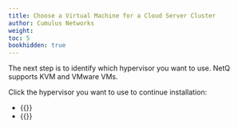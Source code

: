 ```yaml
---
title: Choose a Virtual Machine for a Cloud Server Cluster
author: Cumulus Networks
weight: 
toc: 5
bookhidden: true
---
```


The next step is to identify which hypervisor you want to use. NetQ supports KVM and VMware VMs.

Click the hypervisor you want to use to continue installation:

- {{<link title="Set Up Your KVM Virtual Machine for a Cloud Server Cluster" text="Use KVM">}}
- {{<link title="Set Up Your VMware Virtual Machine for a Cloud Server Cluster" text="Use VMware">}}